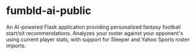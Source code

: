 # fumbld-ai-public
An AI-powered Flask application providing personalized fantasy football start/sit recommendations. Analyzes your roster against your opponent's using current player stats, with support for Sleeper and Yahoo Sports roster imports.
